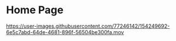 # Home Page

https://user-images.githubusercontent.com/77246142/154249692-6e5c7abd-64de-4681-896f-56504be300fa.mov


